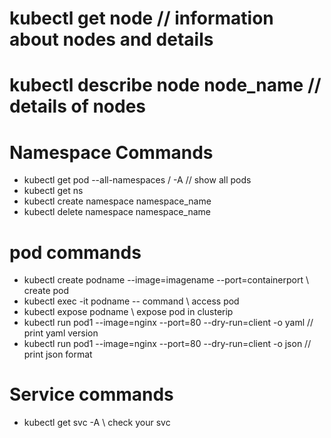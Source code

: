 # kubectl get node    // information about nodes and details
# kubectl describe node node_name  // details of nodes 

# Namespace Commands 
*  kubectl get pod --all-namespaces / -A  // show all pods 
*  kubectl get ns 
*  kubectl create namespace namespace_name
*  kubectl delete namespace namespace_name 

# pod commands 
* kubectl create podname --image=imagename --port=containerport  \\ create pod 
* kubectl exec -it podname -- command    \\ access pod 
* kubectl expose podname   \\ expose pod in clusterip 
* kubectl run pod1 --image=nginx --port=80 --dry-run=client -o yaml // print yaml version
* kubectl run pod1 --image=nginx --port=80 --dry-run=client -o json // print json format

# Service commands
* kubectl get svc -A     \\ check your svc 
